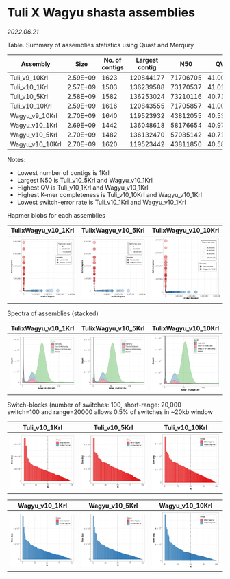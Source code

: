 # Tuli X Wagyu shasta assemblies

*2022.06.21*

Table. Summary of assemblies statistics using Quast and Merqury

| Assembly       | Size     | No. of contigs | Largest contig | N50      | QV      | K-mer completeness | Switch-error |
|----------------|----------|----------------|----------------|----------|---------|--------------------|--------------|
| Tuli_v9_10Krl  | 2.59E+09 | 1623           | 120844177      | 71706705 | 41.0099 | 90.6965            | 0.195522%    |
| Tuli_v10_1Krl   | 2.57E+09 | 1503           | 136239588      | 73170537 | 41.0187 | 90.6345            | 0.19384%     |
| Tuli_v10_5Krl   | 2.58E+09 | 1582           | 136253024      | 73210116 | 40.7159 | 90.6512            | 0.19444%     |
| Tuli_v10_10Krl  | 2.59E+09 | 1616           | 120843555      | 71705857 | 41.0097 | 90.6973            | 0.194533%    |
| Wagyu_v9_10Krl | 2.70E+09 | 1640           | 119523932      | 43812055 | 40.5337 | 94.4876            | 0.422887%    |
| Wagyu_v10_1Krl  | 2.69E+09 | 1442           | 136048618      | 58176654 | 40.9735 | 94.5336            | 0.414957%    |
| Wagyu_v10_5Krl  | 2.70E+09 | 1482           | 136132470      | 57085142 | 40.7162 | 94.5296            | 0.422241%    |
| Wagyu_v10_10Krl | 2.70E+09 | 1620           | 119523442      | 43811850 | 40.5871 | 94.4844            | 0.421901%    |


Notes:
- Lowest number of contigs is 1Krl
- Largest N50 is Tuli_v10_5Krl and Wagyu_v10_1Krl
- Highest QV is Tuli_v10_1Krl and Wagyu_v10_1Krl
- Highest K-mer completeness is Tuli_v10_10Krl and Wagyu_v10_1Krl
- Lowest switch-error rate is Tuli_v10_1Krl and Wagyu_v10_1Krl

Hapmer blobs for each assemblies

| TulixWagyu_v10_1Krl | TulixWagyu_v10_5Krl | TulixWagyu_v10_10Krl|
|---------------------|---------------------|---------------------|
|<img src="https://github.com/plnspineda/pln_public/blob/pln/images/rl1k-QV.hapmers.blob.png" width="450" /> | <img src="https://github.com/plnspineda/pln_public/blob/pln/images/rl5k-QV.hapmers.blob.png" width="450" /> | <img src="https://github.com/plnspineda/pln_public/blob/pln/images/rl10k-QV.hapmers.blob.png" width="450" /> |

Spectra of assemblies (stacked)

| TulixWagyu_v10_1Krl | TulixWagyu_v10_5Krl | TulixWagyu_v10_10Krl|
|---------------------|---------------------|---------------------|
|<img src="https://github.com/plnspineda/pln_public/blob/pln/images/rl1k-QV.spectra-asm.st.png" width="450" /> | <img src="https://github.com/plnspineda/pln_public/blob/pln/images/rl5k-QV.spectra-asm.st.png" width="450" /> | <img src="https://github.com/plnspineda/pln_public/blob/pln/images/rl10k-QV.spectra-asm.st.png" width="450" /> |

Switch-blocks (number of switches: 100, short-range: 20,000\
  switch=100 and range=20000 allows 0.5% of switches in ~20kb window

| Tuli_v10_1Krl | Tuli_v10_5Krl | Tuli_v10_10Krl|
|---------------------|---------------------|---------------------|
|<img src="https://github.com/plnspineda/pln_public/blob/pln/images/rl1k-QV.Tuliv10rl1000.block.N.png" width="450" /> | <img src="https://github.com/plnspineda/pln_public/blob/pln/images/rl5k-QV.Tuliv10rl5000.block.N.png" width="450" /> | <img src="https://github.com/plnspineda/pln_public/blob/pln/images/rl10k-QV.Tuliv10rl10000.block.N.png" width="450" /> |

| Wagyu_v10_1Krl | Wagyu_v10_5Krl | Wagyu_v10_10Krl|
|---------------------|---------------------|---------------------|
|<img src="https://github.com/plnspineda/pln_public/blob/pln/images/rl1k-QV.Wagyuv10rl1000.block.N.png" width="450" /> | <img src="https://github.com/plnspineda/pln_public/blob/pln/images/rl5k-QV.Wagyuv10rl5000.block.N.png" width="450" /> | <img src="https://github.com/plnspineda/pln_public/blob/pln/images/rl10k-QV.Wagyuv10rl10000.block.N.png" width="450" /> |
